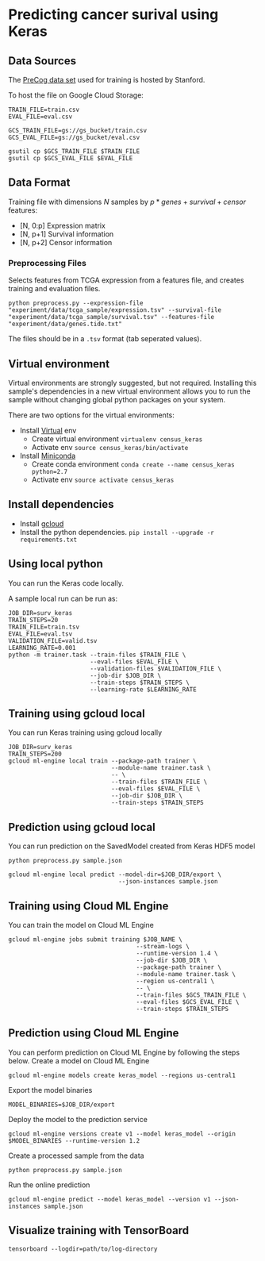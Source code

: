 # Predicting cancer surival using Keras

## Data Sources

The [PreCog data set](https://precog.stanford.edu/download.php) used
for training is hosted by Stanford.

To host the file on Google Cloud Storage:

```{bash}
TRAIN_FILE=train.csv
EVAL_FILE=eval.csv

GCS_TRAIN_FILE=gs://gs_bucket/train.csv
GCS_EVAL_FILE=gs://gs_bucket/eval.csv

gsutil cp $GCS_TRAIN_FILE $TRAIN_FILE
gsutil cp $GCS_EVAL_FILE $EVAL_FILE
```

## Data Format

Training file with dimensions $N$ samples by $p*genes+survival+censor$ features:

* [N, 0:p] Expression matrix
* [N, p+1] Survival information
* [N, p+2] Censor information

### Preprocessing Files

Selects features from TCGA expression from a features file, and creates training and evaluation files.

```{bash}
python preprocess.py --expression-file "experiment/data/tcga_sample/expression.tsv" --survival-file "experiment/data/tcga_sample/survival.tsv" --features-file "experiment/data/genes.tide.txt"
```

The files should be in a `.tsv` format (tab seperated values).

## Virtual environment

Virtual environments are strongly suggested, but not required. Installing this
sample's dependencies in a new virtual environment allows you to run the sample
without changing global python packages on your system.

There are two options for the virtual environments:

* Install [Virtual](https://virtualenv.pypa.io/en/stable/) env
  * Create virtual environment `virtualenv census_keras`
  * Activate env `source census_keras/bin/activate`
* Install [Miniconda](https://conda.io/miniconda.html)
  * Create conda environment `conda create --name census_keras python=2.7`
  * Activate env `source activate census_keras`

## Install dependencies

* Install [gcloud](https://cloud.google.com/sdk/gcloud/)
* Install the python dependencies. `pip install --upgrade -r requirements.txt`

## Using local python

You can run the Keras code locally.

A sample local run can be run as:
```{bash}
JOB_DIR=surv_keras
TRAIN_STEPS=20
TRAIN_FILE=train.tsv
EVAL_FILE=eval.tsv
VALIDATION_FILE=valid.tsv
LEARNING_RATE=0.001
python -m trainer.task --train-files $TRAIN_FILE \
                       --eval-files $EVAL_FILE \
                       --validation-files $VALIDATION_FILE \
                       --job-dir $JOB_DIR \
                       --train-steps $TRAIN_STEPS \
                       --learning-rate $LEARNING_RATE
```

## Training using gcloud local

You can run Keras training using gcloud locally

```{bash}
JOB_DIR=surv_keras
TRAIN_STEPS=200
gcloud ml-engine local train --package-path trainer \
                             --module-name trainer.task \
                             -- \
                             --train-files $TRAIN_FILE \
                             --eval-files $EVAL_FILE \
                             --job-dir $JOB_DIR \
                             --train-steps $TRAIN_STEPS
```

## Prediction using gcloud local

You can run prediction on the SavedModel created from Keras HDF5 model

```{bash}
python preprocess.py sample.json
```

```{bash}
gcloud ml-engine local predict --model-dir=$JOB_DIR/export \
                               --json-instances sample.json
```

## Training using Cloud ML Engine

You can train the model on Cloud ML Engine

```{bash}
gcloud ml-engine jobs submit training $JOB_NAME \
                                    --stream-logs \
                                    --runtime-version 1.4 \
                                    --job-dir $JOB_DIR \
                                    --package-path trainer \
                                    --module-name trainer.task \
                                    --region us-central1 \
                                    -- \
                                    --train-files $GCS_TRAIN_FILE \
                                    --eval-files $GCS_EVAL_FILE \
                                    --train-steps $TRAIN_STEPS
```

## Prediction using Cloud ML Engine

You can perform prediction on Cloud ML Engine by following the steps below.
Create a model on Cloud ML Engine

```{bash}
gcloud ml-engine models create keras_model --regions us-central1
```

Export the model binaries

```{bash}
MODEL_BINARIES=$JOB_DIR/export
```

Deploy the model to the prediction service

```{bash}
gcloud ml-engine versions create v1 --model keras_model --origin $MODEL_BINARIES --runtime-version 1.2
```

Create a processed sample from the data

```{bash}
python preprocess.py sample.json

```

Run the online prediction

```{bash}
gcloud ml-engine predict --model keras_model --version v1 --json-instances sample.json
```

## Visualize training with TensorBoard

```{bash}
tensorboard --logdir=path/to/log-directory
```